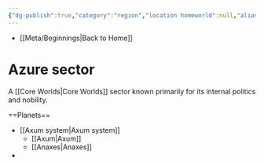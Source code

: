 ```yaml
---
{"dg-publish":true,"category":"region","location homeworld":null,"aliases":[],"tags":["sector"],"permalink":"/azure-sector/","dgHomeLink":false,"dgPassFrontmatter":true}
---
```


- [[Meta/Beginnings|Back to Home]]

# Azure sector
A [[Core Worlds|Core Worlds]] sector known primarily for its internal politics and nobility. 

==Planets== 
- [[Axum system|Axum system]]
	- [[Axum|Axum]]
	- [[Anaxes|Anaxes]]
- 
